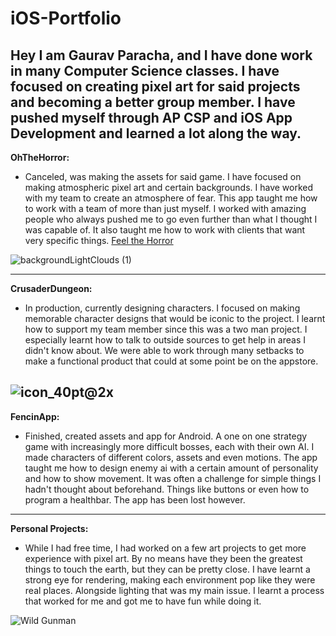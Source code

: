 # iOS-Portfolio
Hey I am Gaurav Paracha, and I have done work in many Computer Science classes. I have focused on creating pixel art for said projects and becoming a better group member. I have pushed myself through AP CSP and iOS App Development and learned a lot along the way.
---------------------------------------------------------------------------------------------------------
**OhTheHorror:**
- Canceled, was making the assets for said game. I have focused on making atmospheric pixel art and certain backgrounds. I have worked with my team to create an atmosphere of fear. This app taught me how to work with a team of more than just myself. I worked with amazing people who always pushed me to go even further than what I thought I was capable of. It also taught me how to work with clients that want very specific things.
[Feel the Horror](https://github.com/EvanRista/OhTheHorror.git)

![backgroundLightClouds (1)](https://user-images.githubusercontent.com/98774992/161837598-30cd039f-9c59-430a-a4f2-1224f0c2f7fe.gif)

---------------------------------------------------------------------------------------------------------
**CrusaderDungeon:**
- In production, currently designing characters. I focused on making memorable character designs that would be iconic to the project. I learnt how to support my team member since this was a two man project. I especially learnt how to talk to outside sources to get help in areas I didn't know about. We were able to work through many setbacks to make a functional product that could at some point be on the appstore. 


![icon_40pt@2x](https://user-images.githubusercontent.com/98774992/171931044-43068e93-3452-4ddb-a21b-2adcf56561ad.png)
---------------------------------------------------------------------------------------------------------
**FencinApp:** 
- Finished, created assets and app for Android. A one on one strategy game with increasingly more difficult bosses, each with their own AI. I made characters of different colors, assets and even motions. The app taught me how to design enemy ai with a certain amount of personality and how to show movement. It was often a challenge for simple things I hadn't thought about beforehand. Things like buttons or even how to program a healthbar. The app has been lost however.

---------------------------------------------------------------------------------------------------------
**Personal Projects:**
- While I had free time, I had worked on a few art projects to get more experience with pixel art. By no means have they been the greatest things to touch the earth, but they can be pretty close. I have learnt a strong eye for rendering, making each environment pop like they were real places. Alongside lighting that was my main issue. I learnt a process that worked for me and got me to have fun while doing it.

![Wild Gunman](https://user-images.githubusercontent.com/98774992/161839264-c1a71513-b7f3-4a21-924e-bc6010087b3d.png)
